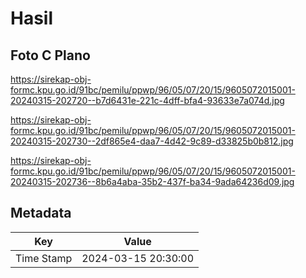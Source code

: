 # Hasil

## Foto C Plano

https://sirekap-obj-formc.kpu.go.id/91bc/pemilu/ppwp/96/05/07/20/15/9605072015001-20240315-202720--b7d6431e-221c-4dff-bfa4-93633e7a074d.jpg

https://sirekap-obj-formc.kpu.go.id/91bc/pemilu/ppwp/96/05/07/20/15/9605072015001-20240315-202730--2df865e4-daa7-4d42-9c89-d33825b0b812.jpg

https://sirekap-obj-formc.kpu.go.id/91bc/pemilu/ppwp/96/05/07/20/15/9605072015001-20240315-202736--8b6a4aba-35b2-437f-ba34-9ada64236d09.jpg


## Metadata

| Key        | Value               |
| ---------- | ------------------- |
| Time Stamp | 2024-03-15 20:30:00 |



